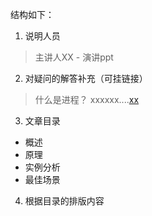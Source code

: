 结构如下：

1. 说明人员
> 主讲人XX - 演讲ppt

2. 对疑问的解答补充（可挂链接）

> 什么是进程？
> xxxxxx....[xx]()

3. 文章目录

- 概述
- 原理
- 实例分析
- 最佳场景

4. 根据目录的排版内容

